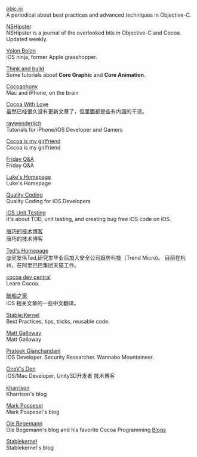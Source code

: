 [objc.io](http://www.objc.io)  
A periodical about best practices and advanced techniques in Objective-C.  

[NSHipster](http://nshipster.com)  
NSHipster is a journal of the overlooked bits in Objective-C and Cocoa. Updated weekly.  

[Volon Bolon](http://volonbolon.net/)  
iOS ninja, former Apple grasshopper.

[Think and build](http://www.thinkandbuild.it)  
Some tutorials about **Core Graphic** and **Core Animation**.

[Cocoaphony](http://robnapier.net/archives)    
Mac and iPhone, on the brain

[Cocoa With Love](http://www.cocoawithlove.com)  
虽然已经很久没有更新文章了，但里面都是些有内涵的干货。 

[raywenderlich](http://www.raywenderlich.com/)  
Tutorials for iPhone/iOS Developer and Gamers  

[Cocoa is my girlfriend](http://www.cimgf.com/)  
Cocoa is my girlfriend

[Friday Q&A](http://www.mikeash.com/pyblog/)  
Friday Q&A  

[Luke's Homepage](http://geeklu.com/)  
Luke's Homepage

[Quality Coding](http://qualitycoding.org/)  
Quality Coding for iOS Developers  

[iOS Unit Testing](http://iosunittesting.com/)  
It's about TDD, unit testing, and creating bug free iOS code on iOS.

[唐巧的技术博客](http://blog.devtang.com/blog/archives/)  
唐巧的技术博客

[Ted's Homepage](http://wufawei.com)  
@吴发伟Ted,研究生毕业后加入安全公司趋势科技（Trend Micro)。 目前在杭州，在阿里巴巴集团天猫工作。

[cocoa dev central](http://cocoadevcentral.com/)  
Learn Cocoa.

[破船之家](http://beyondvincent.com)  
iOS 相关文章的一些中文翻译。  

[Stable/Kernel](http://stablekernel.com/blog/)  
Best Practices, tips, tricks, reusable code.

[Matt Galloway](http://www.galloway.me.uk)  
Matt Galloway

[Prateek Gianchandani](http://highaltitudehacks.com/security/)  
IOS Developer. Security Researcher. Wannabe Mountaineer.

[OneV's Den](http://onevcat.com/)  
iOS/Mac Developer, Unity3D开发者 技术博客

[kharrison](http://useyourloaf.com/)  
Kharrison's blog

[Mark Pospesel](http://markpospesel.wordpress.com/)  
Mark Pospesel's blog

[Ole Begemann](http://oleb.net/blog/)  
Ole Begemann's blog and his favorite Cocoa Programming [Blogs](http://oleb.net/blog/2013/12/my-favorite-cocoa-programming-blogs/)

[Stablekernel](http://stablekernel.com/blog/)  
Stablekernel's blog
